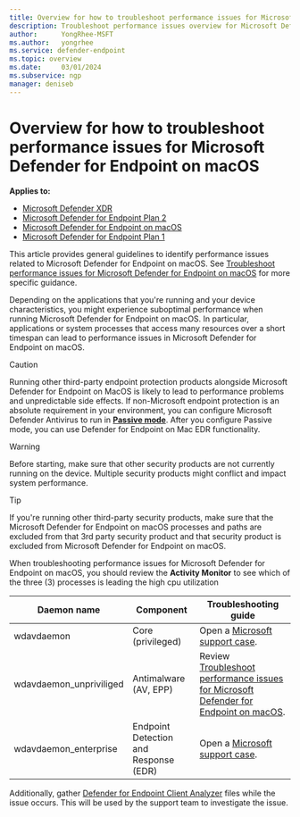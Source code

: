 ```yaml
---
title: Overview for how to troubleshoot performance issues for Microsoft Defender for Endpoint on macOS
description: Troubleshoot performance issues overview for Microsoft Defender for Endpoint on macOS
author:      YongRhee-MSFT 
ms.author:   yongrhee 
ms.service: defender-endpoint
ms.topic: overview
ms.date:     03/01/2024
ms.subservice: ngp
manager: deniseb
---
```


# Overview for how to troubleshoot performance issues for Microsoft Defender for Endpoint on macOS

**Applies to:**

- [Microsoft Defender XDR](/defender-xdr)
- [Microsoft Defender for Endpoint Plan 2](microsoft-defender-endpoint.md)
- [Microsoft Defender for Endpoint on macOS](/defender-endpoint/microsoft-defender-endpoint-mac)
- [Microsoft Defender for Endpoint Plan 1](microsoft-defender-endpoint.md)

This article provides general guidelines to identify performance issues related to Microsoft Defender for Endpoint on macOS. See [Troubleshoot performance issues for Microsoft Defender for Endpoint on macOS](mac-support-perf.md) for more specific guidance. 

Depending on the applications that you're running and your device characteristics, you might experience suboptimal performance when running Microsoft Defender for Endpoint on macOS. In particular, applications or system processes that access many resources over a short timespan can lead to performance issues in Microsoft Defender for Endpoint on macOS.

> [!CAUTION]
> Running other third-party endpoint protection products alongside Microsoft Defender for Endpoint on MacOS is likely to lead to performance problems and unpredictable side effects. If non-Microsoft endpoint protection is an absolute requirement in your environment, you can configure Microsoft Defender Antivirus to run in **[Passive mode](/defender-endpoint/mac-preferences)**. After you configure Passive mode, you can use Defender for Endpoint on Mac EDR functionality.

> [!WARNING]
> Before starting, make sure that other security products are not currently running on the device. Multiple security products might conflict and impact system performance.

> [!TIP]
> If you're running other third-party security products, make sure that the Microsoft Defender for Endpoint on macOS processes and paths are excluded from that 3rd party security product and that security product is excluded from Microsoft Defender for Endpoint on macOS.

When troubleshooting performance issues for Microsoft Defender for Endpoint on macOS, you should review the **Activity Monitor** to see which of the three (3) processes is leading the high cpu utilization

|Daemon name|Component|Troubleshooting guide|
| -------- | -------- |-------- |
|wdavdaemon| Core (privileged)|Open a [Microsoft support case](/defender-endpoint/contact-support).|
|wdavdaemon_unpriviliged| Antimalware (AV, EPP)|Review [Troubleshoot performance issues for Microsoft Defender for Endpoint on macOS](/defender-endpoint/mac-support-perf).|
|wdavdaemon_enterprise| Endpoint Detection and Response (EDR)|Open a [Microsoft support case](/defender-endpoint/contact-support).|

Additionally, gather [Defender for Endpoint Client Analyzer](/defender-endpoint/run-analyzer-macos-linux) files while the issue occurs. This will be used by the support team to investigate the issue. 


